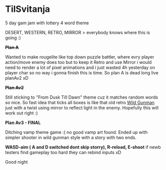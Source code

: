 # TilSvitanja

5 day gam jam with lottery 4 word theme 

DESERT, WESTERN, RETRO, MIRROR > everybody knows where this is going :)

**~~Plan A~~**

Wanted to make rougelite like top down puzzle battler, where evry player action/move enemy does too
but to keep it Retro and use Mirror i would need to render a lot of pixel animations and i just wasted
4h yesterday on player char so no way i gonna finish this is time. So plan A is dead long live planAv2 xD

**~~Plan Av2~~**

Still sticking to "From Dusk Till Dawn" theme cuz it matches random words so nice. So fast idea that ticks all boxes is
like that old retro [Wild Gunman](https://www.youtube.com/watch?v=JtQizdGWMhI) just with a twist using mirror to 
reflect light in the enemy. Hopefully this will work out right :)

**Plan Av3 - FINAL**

Ditching vamp theme game :( no good vamp art found.
Ended up with simpler shooter in wild gunman style with a story with two ends.

**WASD-aim ( A and D switched dont skip storry), R-reload, E-shoot**
if newb testers find gameplay too hard they can rebind inputs xD

Good night
